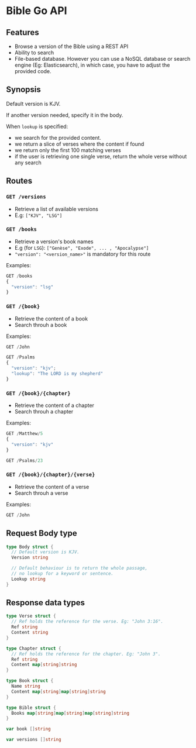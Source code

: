 # Bible Go API

## Features

- Browse a version of the Bible using a REST API
- Ability to search
- File-based database. However you can use a NoSQL database or search engine (Eg: Elasticsearch), in which case, you have to adjust the provided code.

## Synopsis

Default version is KJV.

If another version needed, specify it in the body.

When `lookup` is specified:

- we search for the provided content.
- we return a slice of verses where the content if found
- we return only the first 100 matching verses
- if the user is retrieving one single verse, return the whole verse without any search

## Routes

### `GET /versions`

- Retrieve a list of available versions
- E.g: `["KJV", "LSG"]`

### `GET /books`

- Retrieve a version's book names
- E.g (for `LSG`): `["Genèse", "Exode", ... , "Apocalypse"]`
- `"version": "<version_name>"` is mandatory for this route

Examples:

```js
GET /books
{
  "version": "lsg"
}
```

### `GET /{book}`

- Retrieve the content of a book
- Search throuh a book

Examples:

```js
GET /John
```

```js
GET /Psalms
{
  "version": "kjv";
  "lookup": "The LORD is my shepherd"
}
```

### `GET /{book}/{chapter}`

- Retrieve the content of a chapter
- Search throuh a chapter

Examples:

```js
GET /Matthew/5
{
  "version": "kjv"
}
```

```js
GET /Psalms/23
```

### `GET /{book}/{chapter}/{verse}`

- Retrieve the content of a verse
- Search throuh a verse

Examples:

```js
GET /John
```

## Request Body type

```go
type Body struct {
  // Default version is KJV.
  Version string

  // Default behaviour is to return the whole passage,
  // no lookup for a keyword or sentence.
  Lookup string
}
```

## Response data types

```go
type Verse struct {
  // Ref holds the reference for the verse. Eg: "John 3:16".
  Ref string
  Content string
}

type Chapter struct {
  // Ref holds the reference for the chapter. Eg: "John 3".
  Ref string
  Content map[string]string
}

type Book struct {
  Name string
  Content map[string]map[string]string
}

type Bible struct {
  Books map[string]map[string]map[string]string
}

var book []string

var versions []string
```
